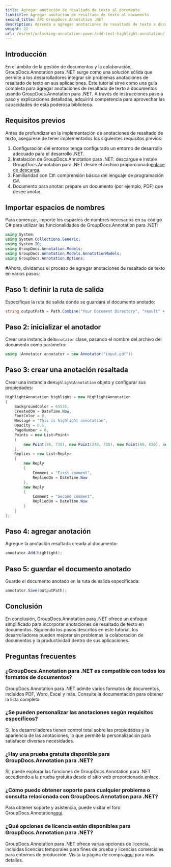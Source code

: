 ```yaml
---
title: Agregar anotación de resaltado de texto al documento
linktitle: Agregar anotación de resaltado de texto al documento
second_title: API GroupDocs.Annotation .NET
description: Aprenda a agregar anotaciones de resaltado de texto a documentos usando GroupDocs.Annotation para .NET. Mejore la colaboración y la productividad con este completo.
weight: 22
url: /es/net/unlocking-annotation-power/add-text-highlight-annotation/
---
```

## Introducción
En el ámbito de la gestión de documentos y la colaboración, GroupDocs.Annotation para .NET surge como una solución sólida que permite a los desarrolladores integrar sin problemas anotaciones de resaltado de texto en sus aplicaciones. Este tutorial sirve como una guía completa para agregar anotaciones de resaltado de texto a documentos usando GroupDocs.Annotation para .NET. A través de instrucciones paso a paso y explicaciones detalladas, adquirirá competencia para aprovechar las capacidades de esta poderosa biblioteca.
## Requisitos previos
Antes de profundizar en la implementación de anotaciones de resaltado de texto, asegúrese de tener implementados los siguientes requisitos previos:
1. Configuración del entorno: tenga configurado un entorno de desarrollo adecuado para el desarrollo .NET.
2.  Instalación de GroupDocs.Annotation para .NET: descargue e instale GroupDocs.Annotation para .NET desde el archivo proporcionado[enlace de descarga](https://releases.groupdocs.com/annotation/net/).
3. Familiaridad con C#: comprensión básica del lenguaje de programación C#.
4. Documento para anotar: prepare un documento (por ejemplo, PDF) que desee anotar.

## Importar espacios de nombres
Para comenzar, importe los espacios de nombres necesarios en su código C# para utilizar las funcionalidades de GroupDocs.Annotation para .NET:
```csharp
using System;
using System.Collections.Generic;
using System.IO;
using GroupDocs.Annotation.Models;
using GroupDocs.Annotation.Models.AnnotationModels;
using GroupDocs.Annotation.Options;
```
#Ahora, dividamos el proceso de agregar anotaciones de resaltado de texto en varios pasos:
## Paso 1: definir la ruta de salida
Especifique la ruta de salida donde se guardará el documento anotado:
```csharp
string outputPath = Path.Combine("Your Document Directory", "result" + Path.GetExtension("input.pdf"));
```
## Paso 2: inicializar el anotador
 Crear una instancia del`Annotator` clase, pasando el nombre del archivo del documento como parámetro:
```csharp
using (Annotator annotator = new Annotator("input.pdf"))
```
## Paso 3: crear una anotación resaltada
 Crear una instancia de`HighlightAnnotation` objeto y configurar sus propiedades:
```csharp
HighlightAnnotation highlight = new HighlightAnnotation
{
    BackgroundColor = 65535,
    CreatedOn = DateTime.Now,
    FontColor = 0,
    Message = "This is highlight annotation",
    Opacity = 0.5,
    PageNumber = 0,
    Points = new List<Point>
    {
        new Point(80, 730), new Point(240, 730), new Point(80, 650), new Point(240, 650)
    },
    Replies = new List<Reply>
    {
        new Reply
        {
            Comment = "First comment",
            RepliedOn = DateTime.Now
        },
        new Reply
        {
            Comment = "Second comment",
            RepliedOn = DateTime.Now
        }
    }
};
```
## Paso 4: agregar anotación
Agregue la anotación resaltada creada al documento:
```csharp
annotator.Add(highlight);
```
## Paso 5: guardar el documento anotado
Guarde el documento anotado en la ruta de salida especificada:
```csharp
annotator.Save(outputPath);
```

## Conclusión
En conclusión, GroupDocs.Annotation para .NET ofrece un enfoque simplificado para incorporar anotaciones de resaltado de texto en documentos. Siguiendo los pasos descritos en este tutorial, los desarrolladores pueden mejorar sin problemas la colaboración de documentos y la productividad dentro de sus aplicaciones.
## Preguntas frecuentes
### ¿GroupDocs.Annotation para .NET es compatible con todos los formatos de documentos?
GroupDocs.Annotation para .NET admite varios formatos de documentos, incluidos PDF, Word, Excel y más. Consulte la documentación para obtener la lista completa.
### ¿Se pueden personalizar las anotaciones según requisitos específicos?
Sí, los desarrolladores tienen control total sobre las propiedades y la apariencia de las anotaciones, lo que permite la personalización para satisfacer diversas necesidades.
### ¿Hay una prueba gratuita disponible para GroupDocs.Annotation para .NET?
 Sí, puede explorar las funciones de GroupDocs.Annotation para .NET accediendo a la prueba gratuita desde el sitio web proporcionado.[enlace](https://releases.groupdocs.com/).
### ¿Cómo puedo obtener soporte para cualquier problema o consulta relacionada con GroupDocs.Annotation para .NET?
 Para obtener soporte y asistencia, puede visitar el foro GroupDocs.Annotation[aquí](https://forum.groupdocs.com/c/annotation/10).
### ¿Qué opciones de licencia están disponibles para GroupDocs.Annotation para .NET?
 GroupDocs.Annotation para .NET ofrece varias opciones de licencia, incluidas licencias temporales para fines de prueba y licencias comerciales para entornos de producción. Visita la página de compra[aquí](https://purchase.groupdocs.com/buy) para más detalles.